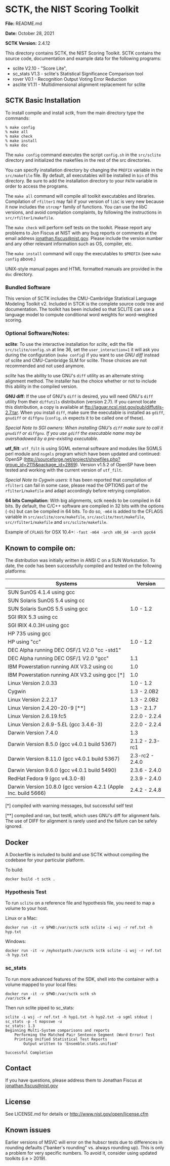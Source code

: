 # SCTK, the NIST Scoring Toolkit

**File:**  README.md

**Date:**  October 28, 2021

**SCTK Version:** 2.4.12

This directory contains SCTK, the NIST Scoring Toolkit.  SCTK contains the 
source code, documentation and example data for the following programs:
- sclite   V2.10  - "Score Lite",
- sc_stats V1.3  - sclite's Statistical Significance Comparison tool
- rover    V0.1  - Recognition Output Voting Error Reduction
- asclite  V1.11 - Multidimensional alignment replacement for sclite

## SCTK Basic Installation

To install compile and install *sctk*, from the main directory type the commands:

	% make config
	% make all
	% make check
	% make install
	% make doc

The `make config` command executes the script `config.sh` in the `src/sclite` directory and initialized the makefiles in the rest of the src directories.  

You can specify installation directory by changing the `PREFIX` variable in the `src/makefile` file.  By default, all executables will be installed in `bin` of this directory.  Be sure to add the installation directory to your `PATH` variable in order to access the programs.

The `make all` command will compile all toolkit executables and libraries. Compilation of `rfilter1` may fail if your version of `libC` is very new because it now includes the `strcmp*` family of functions. You can use the libC versions, and avoid compilation complaints, by following the instructions in  `src/rfilter1/makefile`.

The `make check` will perform self tests on the toolkit.  Please report any problems to Jon Fiscus at NIST with any bug reports or comments at the email address <jonathan.fiscus@nist.gov>.  Please include the version number and any other relevant information such as OS, compiler, etc.

The `make install` command will copy the executables to `$PREFIX` (see `make config` above.)

UNIX-style manual pages and HTML formatted manuals are provided in the `doc` directory.

### Bundled Software

This version of SCTK includes the CMU-Cambridge Statistical Language Modeling Toolkit v2.  Included in STCK is the complete source code tree and documentation.  The toolkit has been included so that SCLITE can use a language model to compute conditional word weights for word-weighted scoring.

### Optional Software/Notes:

**sclite**:
To use the interactive installation for *sclite*, edit the file `src/sclite/config.sh` at line 36, set the `user_interaction=1` it will ask you during the configuration (`make config`) if you want to use *GNU diff* instead of sclite and CMU-Cambridge SLM for sclite.  Those choices are not recommended and not used anymore.

*sclite* has the ability to use GNU's `diff` utility as an alternate string alignment method.  The installer has the choice whether or not to include this ability in the compiled version.  

**GNU diff**:
If the use of GNU's `diff` is desired, you will need GNU's `diff` utility from their `diffutils` distribution (version 2.7).  If you cannot locate this distribution, a copy is available at <ftp://jaguar.ncsl.nist.gov/pub/diffutils-2.7.tar>. When you install `diff`, make sure the executable is installed as `gdiff`, `gnudiff` or `diffgnu` (`config.sh` expects it to be called one of these).

*Special Note to SGI owners: When installing GNU's `diff` make sure to call it `gnudiff` or `diffgnu`. If you use `gdiff` the executable name may be overshadowed by a pre-existing executable.*

**utf\_filt**:
`utf_filt` is using SGML external software and modules like SGMLS perl module and `nsgmls` program which have been updated and continued: OpenSP (<http://sourceforge.net/project/showfiles.php?group_id=2115&package_id=2869>). Version v1.5.2 of OpenSP have been tested and working with the current 
version of `utf_filt`.

*Special Note to Cygwin users:* it has been reported that compilation of `rfilter1` can fail in some case, please read the OPTIONS part of the `rfilter1/makefile` and adapt accordingly before retrying compilation.


**64 bits Compilation**:
With big alignments, sctk needs to be compiled in 64 bits. By default, the C/C++ software are compiled in 32 bits with the options (`-Os`) but can be compiled in 64 bits. To do so, `-m64` is added to the CFLAGS variable in `src/asclite/core/makefile`, `src/asclite/test/makefile`, `src/rfilter1/makefile` and `src/sclite/makefile`.

Example of `CFLAGS` for OSX 10.4+: `-fast -m64 -arch x86_64 -arch ppc64`

## Known to compile on:

The distribution was initially written in ANSI C on a SUN Workstation.  To date, the code has been successfully compiled and tested on the following platforms:

Systems                                       | Version 
------------------------------------------    |---------------------------     
SUN SunOS 4.1.4 using gcc                     |   
SUN Solaris SunOS 5.4 using cc                |   
SUN Solaris SunOS 5.5 using gcc               |   1.0 - 1.2
SGI IRIX 5.3 using cc                         |   
SGI IRIX 4.0.3H using gcc                     |   
HP 735 using gcc                              |   
HP using "cc"                                 | 1.0 - 1.2
DEC Alpha running DEC OSF/1 V2.0 "cc -std1"   |  
DEC Alpha running DEC OSF/1 V2.0 "gcc"        | 1.1
IBM Powerstation running AIX V3.2 using cc    | 1.0
IBM Powerstation running AIX V3.2 using gcc [*]  | 1.0
Linux Version 2.0.33                          | 1.0 - 1.2
Cygwin                                        | 1.3 - 2.0B2
Linux Version 2.2.17                          | 1.3 - 2.0B2
Linux Version 2.4.20-20-9 [**]                  | 1.3 - 2.1.7
Linux Version 2.6.19.fc5                      | 2.2.0 - 2.2.4
Linux Version 2.6.9-5.EL (gcc 3.4.6-3)        | 2.2.0 - 2.2.4
Darwin Version 7.4.0                          | 1.3
Darwin Version 8.5.0 (gcc v4.0.1 build 5367)  | 2.1.2 - 2.3-rc1 
Darwin Version 8.11.0 (gcc v4.0.1 build 5367) | 2.3-rc2 - 2.4.0
Darwin Version 9.6.0 (gcc v4.0.1 build 5490)  | 2.3.6 - 2.4.0
RedHat Fedora 9 (gcc v4.3.0-8)                | 2.3.9 - 2.4.0
Darwin Version 10.8.0 (gcc version 4.2.1 (Apple Inc. build 5666) | 2.4.2 - 2.4.8

[\*] compiled with warning messages, but successful self test

[\*\*] compiled and ran, but test6, which uses GNU's diff for alignment fails.  The use of DIFF for alignment is rarely used and the failure can be safely ignored.

## Docker

A Dockerfile is included to build and use SCTK without compiling the codebase for your particular platform.

To build:

```
docker build -t sctk .
```

### Hypothesis Test
To run `sclite` on a reference file and hypothesis file, you need to map a volume to your host.

Linux or a Mac:
```
docker run -it -v $PWD:/var/sctk sctk sclite -i wsj -r ref.txt -h hyp.txt
```
Windows:
```
docker run -it -v /myhostpath:/var/sctk sctk sclite -i wsj -r ref.txt -h hyp.txt
```

### sc_stats
To run more advanced features of the SDK, shell into the container with a volume mapped to your local files:
```
docker run -it -v $PWD:/var/sctk sctk sh
/var/sctk #
```
Then run sclite piped to sc_stats:
```
sclite -i wsj -r ref.txt -h hyp1.txt -h hyp2.txt -o sgml stdout | sc_stats -p -t mapsswe -u
sc_stats: 1.3
Beginning Multi-System comparisons and reports
    Performing the Matched Pair Sentence Segment (Word Error) Test
    Printing Unified Statistical Test Reports
        Output written to 'Ensemble.stats.unified'

Successful Completion
```

## Contact

If you have questions, please address them to Jonathan Fiscus at <jonathan.fiscus@nist.gov>

## License

See LICENSE.md for details or <http://www.nist.gov/open/license.cfm>

## Known issues

Earlier versions of MSVC will error on the hubscr tests due to differences in
rounding defaults ("banker's rounding" vs. always rounding up). This is only
a problem for very specific numbers. To avoid it, consider using updated
toolkits (i.e > 2019).
